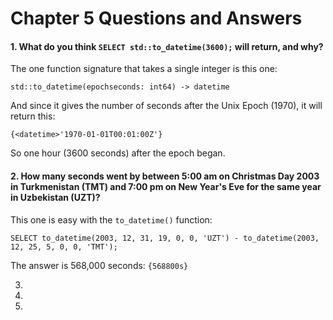 # Chapter 5 Questions and Answers

#### 1. What do you think `SELECT std::to_datetime(3600);` will return, and why?

The one function signature that takes a single integer is this one:

```
std::to_datetime(epochseconds: int64) -> datetime
```

And since it gives the number of seconds after the Unix Epoch (1970), it will return this:

`{<datetime>'1970-01-01T00:01:00Z'}`

So one hour (3600 seconds) after the epoch began.

#### 2. How many seconds went by between 5:00 am on Christmas Day 2003 in Turkmenistan (TMT) and 7:00 pm on New Year's Eve for the same year in Uzbekistan (UZT)?

This one is easy with the `to_datetime()` function:

```
SELECT to_datetime(2003, 12, 31, 19, 0, 0, 'UZT') - to_datetime(2003, 12, 25, 5, 0, 0, 'TMT');
```

The answer is 568,000 seconds: `{568800s}`

3.

4.

5.
